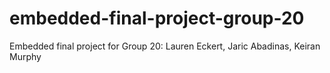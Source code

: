 # embedded-final-project-group-20
Embedded final project for Group 20: Lauren Eckert, Jaric Abadinas, Keiran Murphy
